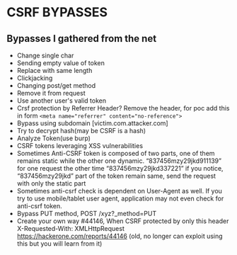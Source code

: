 # CSRF BYPASSES
## Bypasses I gathered from the net
- Change single char
- Sending empty value of token
- Replace with same length
- Clickjacking
- Changing post/get method
- Remove it from request
- Use another user's valid token
- Crsf protection by Referrer Header? Remove the header, for poc add this in form `<meta name="referrer" content="no-reference">`
- Bypass using subdomain [victim.com.attacker.com]
- Try to decrypt hash(may be CSRF is a hash)
- Analyze Token(use burp)
- CSRF tokens leveraging XSS vulnerabilities
- Sometimes Anti-CSRF token is composed of two parts, one of them remains static while the other one dynamic. “837456mzy29jkd911139” for one request the other time “837456mzy29jkd337221” if you notice, “837456mzy29jkd” part of the token remain same, send the request with only the static part
- Sometimes anti-csrf check is dependent on User-Agent as well. If you try to use mobile/tablet user agent, application may not even check for anti-csrf token.
- Bypass PUT method, POST /xyz?_method=PUT
- Create your own way #44146,
  When CSRF protected by only this header X-Requested-With: XMLHttpRequest https://hackerone.com/reports/44146 (old, no longer can exploit using this but you will learn from it)
